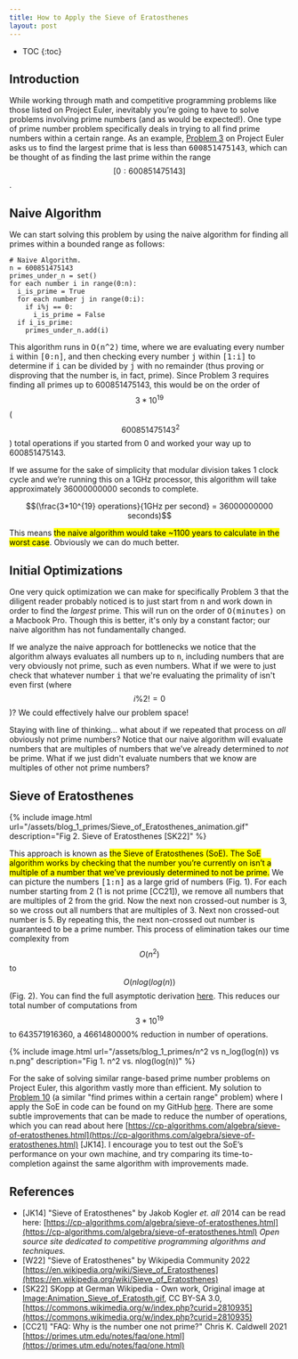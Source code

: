```yaml
---
title: How to Apply the Sieve of Eratosthenes
layout: post
---
```


* TOC
{:toc}

## Introduction

While working through math and competitive programming problems like those listed on Project Euler, inevitably you’re going to have to solve problems involving prime numbers (and as would be expected!). One type of prime number problem specifically deals in trying to all find prime numbers within a certain range. As an example, [Problem 3](https://projecteuler.net/problem=3) on Project Euler asks us to find the largest prime that is less than <kbd>600851475143</kbd>, which can be thought of as finding the last prime within the range $$[0:600851475143]$$.  

## Naive Algorithm

We can start solving this problem by using the naive algorithm for finding all primes within a bounded range as follows:

```
# Naive Algorithm.
n = 600851475143
primes_under_n = set()
for each number i in range(0:n):
  i_is_prime = True
  for each number j in range(0:i):
    if i%j == 0:
      i_is_prime = False
  if i_is_prime:
    primes_under_n.add(i)
```

This algorithm runs in <kbd>O(n^2)</kbd> time, where we are evaluating every number <kbd>i</kbd> within <kbd>[0:n]</kbd>, and then checking every number <kbd>j</kbd> within <kbd>[1:i]</kbd> to determine if <kbd>i</kbd> can be divided by <kbd>j</kbd> with no remainder (thus proving or disproving that the number is, in fact, prime). Since Problem 3 requires finding all primes up to 600851475143, this would be on the order of $$3*10^{19}$$ ($$~600851475143^{2}$$) total operations if you started from 0 and worked your way up to 600851475143.

If we assume for the sake of simplicity that modular division takes 1 clock cycle and we’re running this on a 1GHz processor, this algorithm will take approximately 36000000000 seconds to complete.

$$(\frac{3*10^{19} operations}{1GHz per second} =  36000000000 seconds)$$

This means <mark>the naive algorithm would take ~1100 years to calculate in the worst case</mark>. Obviously we can do much better.

## Initial Optimizations

One very quick optimization we can make for specifically Problem 3 that the diligent reader probably noticed is to just start from <kbd>n</kbd> and work down in order to find the _largest_ prime. This will run on the order of <kbd>O(minutes)</kbd> on a Macbook Pro. Though this is better, it's only by a constant factor; our naive algorithm has not fundamentally changed.  

If we analyze the naive approach for bottlenecks we notice that the algorithm always evaluates all numbers up to <kbd>n</kbd>, including numbers that are very obviously not prime, such as even numbers. What if we were to just check that whatever number <kbd>i</kbd> that we're evaluating the primality of isn't even first (where $$i \% 2 != 0$$)? We could effectively halve our problem space!

Staying with line of thinking... what about if we repeated that process on _all_ obviously not prime numbers? Notice that our naive algorithm will evaluate numbers that are multiples of numbers that we’ve already determined to _not_ be prime. What if we just didn't evaluate numbers that we know are multiples of other not prime numbers?

## Sieve of Eratosthenes

{% include image.html url="/assets/blog_1_primes/Sieve_of_Eratosthenes_animation.gif" description="Fig 2. Sieve of Eratosthenes [SK22]" %}

This approach is known as <mark>the Sieve of Eratosthenes (SoE). The SoE algorithm works by checking that the number you’re currently on isn’t a multiple of a number that we’ve previously determined to not be prime.</mark> We can picture the numbers <kbd>[1:n]</kbd> as a large grid of numbers (Fig. 1). For each number starting from 2 (1 is not prime [CC21]), we remove all numbers that are multiples of 2 from the grid. Now the next non crossed-out number is 3, so we cross out all numbers that are multiples of 3. Next non crossed-out number is 5. By repeating this, the next non-crossed out number is guaranteed to be a prime number. This process of elimination takes our time complexity from $$O(n^2)$$ to $$O(nlog(log(n))$$ (Fig. 2). You can find the full asymptotic derivation [here]( https://cp-algorithms.com/algebra/sieve-of-eratosthenes.html). This reduces our total number of computations from $$3*10^{19}$$ to 643571916360, a 4661480000% reduction in number of operations.

{% include image.html url="/assets/blog_1_primes/n^2 vs n_log(log(n)) vs n.png" description="Fig 1. n^2 vs. nlog(log(n))" %}

For the sake of solving similar range-based prime number problems on Project Euler, this algorithm vastly more than efficient. My solution to [Problem 10](https://projecteuler.net/problem=10) (a similar "find primes within a certain range" problem) where I apply the SoE in code can be found on my GitHub [here](https://github.com/mblls/EulerProjectQuestions/blob/master/summation_of_primes.py). There are some subtle improvements that can be made to reduce the number of operations, which you can read about here [https://cp-algorithms.com/algebra/sieve-of-eratosthenes.html](https://cp-algorithms.com/algebra/sieve-of-eratosthenes.html) [JK14]. I encourage you to test out the SoE’s performance on your own machine, and try comparing its time-to-completion against the same algorithm with improvements made.

## References

- [JK14] "Sieve of Eratosthenes" by Jakob Kogler _et. all_ 2014 can be read here: [https://cp-algorithms.com/algebra/sieve-of-eratosthenes.html](https://cp-algorithms.com/algebra/sieve-of-eratosthenes.html) _Open source site dedicated to competitive programming algorithms and techniques._
- [W22] "Sieve of Eratosthenes" by Wikipedia Community 2022 [https://en.wikipedia.org/wiki/Sieve_of_Eratosthenes](https://en.wikipedia.org/wiki/Sieve_of_Eratosthenes)
- [SK22] SKopp at German Wikipedia - Own work, Original image at [Image:Animation_Sieve_of_Eratosth.gif](https://commons.wikimedia.org/w/index.php?curid=2810935), CC BY-SA 3.0, [https://commons.wikimedia.org/w/index.php?curid=2810935](https://commons.wikimedia.org/w/index.php?curid=2810935)
- [CC21] "FAQ: Why is the number one not prime?" Chris K. Caldwell 2021 [https://primes.utm.edu/notes/faq/one.html](https://primes.utm.edu/notes/faq/one.html)
